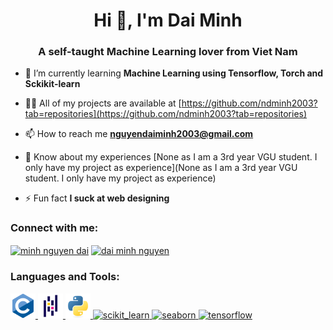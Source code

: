 <h1 align="center">Hi 👋, I'm Dai Minh</h1>
<h3 align="center">A self-taught Machine Learning lover from Viet Nam</h3>

- 🌱 I’m currently learning **Machine Learning using Tensorflow, Torch and Sckikit-learn**

- 👨‍💻 All of my projects are available at [https://github.com/ndminh2003?tab=repositories](https://github.com/ndminh2003?tab=repositories)

- 📫 How to reach me **nguyendaiminh2003@gmail.com**

- 📄 Know about my experiences [None as I am a 3rd year VGU student. I only have my project as experience](None as I am a 3rd year VGU student. I only have my project as experience)

- ⚡ Fun fact **I suck at web designing**

<h3 align="left">Connect with me:</h3>
<p align="left">
<a href="https://kaggle.com/minh nguyen dai" target="blank"><img align="center" src="https://raw.githubusercontent.com/rahuldkjain/github-profile-readme-generator/master/src/images/icons/Social/kaggle.svg" alt="minh nguyen dai" height="30" width="40" /></a>
<a href="https://fb.com/dai minh nguyen" target="blank"><img align="center" src="https://raw.githubusercontent.com/rahuldkjain/github-profile-readme-generator/master/src/images/icons/Social/facebook.svg" alt="dai minh nguyen" height="30" width="40" /></a>
</p>

<h3 align="left">Languages and Tools:</h3>
<p align="left"> <a href="https://www.cprogramming.com/" target="_blank" rel="noreferrer"> <img src="https://raw.githubusercontent.com/devicons/devicon/master/icons/c/c-original.svg" alt="c" width="40" height="40"/> </a> <a href="https://pandas.pydata.org/" target="_blank" rel="noreferrer"> <img src="https://raw.githubusercontent.com/devicons/devicon/2ae2a900d2f041da66e950e4d48052658d850630/icons/pandas/pandas-original.svg" alt="pandas" width="40" height="40"/> </a> <a href="https://www.python.org" target="_blank" rel="noreferrer"> <img src="https://raw.githubusercontent.com/devicons/devicon/master/icons/python/python-original.svg" alt="python" width="40" height="40"/> </a> <a href="https://scikit-learn.org/" target="_blank" rel="noreferrer"> <img src="https://upload.wikimedia.org/wikipedia/commons/0/05/Scikit_learn_logo_small.svg" alt="scikit_learn" width="40" height="40"/> </a> <a href="https://seaborn.pydata.org/" target="_blank" rel="noreferrer"> <img src="https://seaborn.pydata.org/_images/logo-mark-lightbg.svg" alt="seaborn" width="40" height="40"/> </a> <a href="https://www.tensorflow.org" target="_blank" rel="noreferrer"> <img src="https://www.vectorlogo.zone/logos/tensorflow/tensorflow-icon.svg" alt="tensorflow" width="40" height="40"/> </a> </p>

